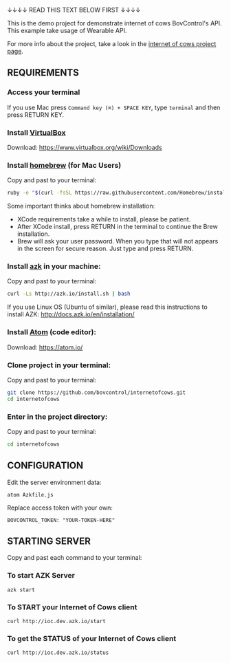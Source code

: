 ↓↓↓↓ READ THIS TEXT BELOW FIRST    ↓↓↓↓

This is the demo project for demonstrate internet of cows BovControl's API. This example take usage of Wearable API.

For more info about the project, take a look in the [internet of cows project page](http://internetofcows.org).


## REQUIREMENTS
### Access your terminal
If you use Mac press ``Command key (⌘) + SPACE KEY``, type ``terminal`` and then press RETURN KEY.

### Install [VirtualBox](https://www.virtualbox.org)
Download: https://www.virtualbox.org/wiki/Downloads

### Install [homebrew](http://brew.sh) (for Mac Users)
Copy and past to your terminal:

```bash
ruby -e "$(curl -fsSL https://raw.githubusercontent.com/Homebrew/install/master/install)"
```

Some important thinks about homebrew installation:

- XCode requirements take a while to install, please be patient.
- After XCode install, press RETURN in the terminal to continue the Brew installation.
- Brew will ask your user password. When you type that will not appears in the screen for secure reason. Just type and press RETURN.

### Install [azk](http://docs.azk.io/en/installation/) in your machine:
Copy and past to your terminal:

```bash
curl -Ls http://azk.io/install.sh | bash
```

If you use Linux OS (Ubuntu of similar), please read this instructions to install AZK: http://docs.azk.io/en/installation/

### Install [Atom](https://atom.io/) (code editor):
Download: https://atom.io/

### Clone project in your terminal:
Copy and past to your terminal:

```bash
git clone https://github.com/bovcontrol/internetofcows.git
cd internetofcows
```

### Enter in the project directory:
Copy and past to your terminal:

```bash
cd internetofcows
```

## CONFIGURATION

Edit the server environment data:
```shell
atom Azkfile.js
```

Replace access token with your own:

```
BOVCONTROL_TOKEN: "YOUR-TOKEN-HERE"
```

## STARTING SERVER

Copy and past each command to your terminal:

### To start AZK Server
```shell
azk start
```

### To START your Internet of Cows client
```shell
curl http://ioc.dev.azk.io/start
```

### To get the STATUS of your Internet of Cows client
```shell
curl http://ioc.dev.azk.io/status
```
